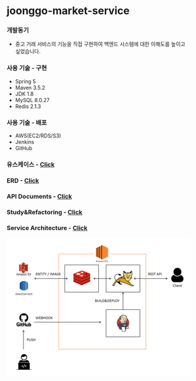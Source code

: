 # joonggo-market-service

### 개발동기

- 중고 거래 서비스의 기능을 직접 구현하여 백엔드 시스템에 대한 이해도를 높이고 싶었습니다.

### 사용 기술 - 구현
- Spring 5
- Maven 3.5.2
- JDK 1.8
- MySQL 8.0.27
- Redis 2.1.3

### 사용 기술 - 배포
- AWS(EC2/RDS/S3)
- Jenkins
- GitHub

### 유스케이스 - [Click](https://github.com/chan-gon/joonggo-market-service/wiki/Use-Case)

### ERD - [Click](https://github.com/chan-gon/joonggo-market-service/wiki/ERD)

### API Documents - [Click](https://chan-gon.github.io/portfolio/assets/projects/resources/api-doc.html)

### Study&Refactoring - [Click](https://github.com/chan-gon/joonggo-market-service/wiki/Study-&-Refactoring)

### Service Architecture - [Click](https://github.com/chan-gon/joonggo-market-service/wiki/Service-Architecture)

![서버 구조](src/main/webapp/resources/images/server-architecture.png)